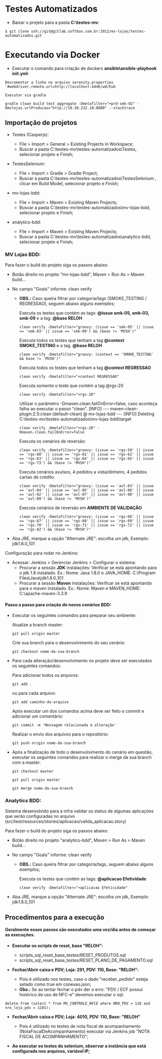 # Testes Automatizados

 - Baixar o projeto para a pasta **C:\testes-mv**:

```
$ git clone ssh://git@gitlab.softbox.com.br:1912/mv-lojas/testes-automatizados.git
```


# Executando via Docker

 - Executar o comando para criação de dockers **ansible\ansible-playbook init.yml**:

```
Descomentar a linha no arquivo serenity.properties 
'#webdriver.remote.url=http://localhost:4446/wd/hub

Executar via gradle

gradle clean build test aggregate -Dmetafilter="+prd-smk-02" -Dmvlojas.urlProducao="http://10.30.232.18:8080" --stacktrace
```

## Importação de projetos

 - Testes (Casperjs):
	- File > Import > General > Existing Projects in Workspace;
	- Buscar a pasta C:\testes-mv\testes-automatizados\Testes, selecionar projeto e Finish;

 - TestesSelenium:
	- File > Import > Gradle > Gradle Project;
	- Buscar a pasta C:\testes-mv\testes-automatizados\TestesSelenium , clicar em Build Model, selecionar projeto e Finish;

 - mv-lojas-bdd:
	- File > Import > Maven > Existing Maven Projects;
	- Buscar a pasta C:\testes-mv\testes-automatizados\mv-lojas-bdd, selecionar projeto e Finish;

 - analytics-bdd:
	- File > Import > Maven > Existing Maven Projects;
	- Buscar a pasta C:\testes-mv\testes-automatizados\analytics-bdd, selecionar projeto e Finish;
	
### MV Lojas BDD:

Para fazer o build do projeto siga os passos abaixo:
  - Botão direito no projeto "mv-lojas-bdd", Maven > Run As > Maven build...
  - No campo "Goals" informe: clean verify
    - **OBS.:** Caso queira filtrar por categoria/tags (SMOKE_TESTING / REGRESSAO), seguem abaixo alguns exemplos;
	
		Executa os testes que contém as tags: **@issue smk-05, smk-03, smk-09** e a tag. **@base RELOH**
		```
		clean verify -Dmetafilter="groovy: (issue == 'smk-05' || issue == 'smk-03' || issue == 'smk-09') && (base != 'MVSH')"
		```
		Executa todos os testes que tenham a tag **@context SMOKE_TESTING** e a tag. **@base RELOH**
		```
		clean verify -Dmetafilter="groovy: (context == 'SMOKE_TESTING' && base != 'MVSH')"
		```
		Executa todos os testes que tenham a tag **@context REGRESSAO**
		```
		clean verify -Dmetafilter="+context REGRESSAO"
		```
		Executa somente o teste que contém a tag @rgs-20
		```
		clean verify -Dmetafilter="+rgs-20"
		```
		Utilizar o parâmetro -Dmaven.clean.failOnError=false, caso aconteça falha ao executar o passo "clean".
		[INFO] --- maven-clean-plugin:2.5:clean (default-clean) @ mv-lojas-bdd ---
		[INFO] Deleting C:\testes-mv\testes-automatizados\mv-lojas-bdd\target
		```
		clean verify -Dmetafilter="+rgs-20" -Dmaven.clean.failOnError=false
		```
		Executa os cenários de reversão:
		```
		clean verify -Dmetafilter="groovy: (issue == 'rgs-59' || issue == 'rgs-60' || issue == 'rgs-61' || issue == 'rgs-62' || issue == 'rgs-63' || issue == 'rgs-64' || issue == 'rgs-65' || issue == 'rgs-73') && (base != 'MVSH')"
		```
		Executa cenários avulsos, 4 pedidos a vista/dinheiro, 4 pedidos cartao de crédito:
		```
		clean verify -Dmetafilter="groovy: (issue == 'avl-03' || issue == 'avl-04' || issue == 'avl-05' || issue == 'avl-06' || issue == 'avl-02' || issue == 'avl-07' || issue == 'avl-08' || issue == 'avl-09') && (base != 'MVSH')"
		```
		Executa cenários de reversão em **AMBIENTE DE VALIDAÇÃO**
		```
		clean verify -Dmetafilter="groovy: (issue == 'rgs-66' || issue == 'rgs-67' || issue == 'rgs-68' || issue == 'rgs-69' || issue == 'rgs-70' || issue == 'rgs-71' || issue == 'rgs-72' || issue == 'rgs-82') && (base != 'MVSH')"
		```
		
  - Aba JRE, marque a opção "Alternate JRE": escolha um jdk, Exemplo: jdk1.8.0_101
  
Configuração para rodar no Jenkins:
  - Acessar: Jenkins > Gerenciar Jenkins > Configurar o sistema:
    - Procurar a sessão **JDK** instalações: Verificar se está apontando para o jdk 1.8 instalado. Ex.: Nome: Java 1.8.0 e JAVA_HOME: C:\Program Files\Java\jdk1.8.0_101
	- Procurar a sessão **Maven** instalações: Verificar se está apontando para o maven instalado. Ex.: Nome: Maven e MAVEN_HOME: C:\apache-maven-3.3.9
	

#### Passo a passo para criação de novos cenários BDD:

 - Executar os seguintes comandos para preparar seu ambiente:
 
	Atualize a branch master:
	```
	git pull origin master
	```
	Crie sua branch para o desenvolvimento do seu cenário:
	```
	git checkout nome-da-sua-branch
	```
 - Para cada alteração/desenvolvimento no projeto deve ser executados os seguintes comandos:
  
	Para adicionar todos os arquivos:
	```
	git add .
	```
	ou para cada arquivo:
	```
	git add caminho-do-arquivo
	```
	Após executar um dos comandos acima deve ser feito o commit e adicionar um comentário:
	```
	git commit -m 'Mensagem relacionada à alteração'
	```
	Realizar o envio dos arquivos para o repositório:
	```
	git push origin nome-da-sua-branch
	```
	  
 - Após a finalização de todo o desenvolvimento do cenário em questão, executar os seguintes comandos para realizar o merge da sua branch com a master:
  
	```
	git checkout master
	```
	```
	git pull origin master
	```
	```
	git merge nome-da-sua-branch
	```
  
### Analytics BDD:

Sistema desenvolvido para a infra validar os status de algumas aplicações que serão configuradas no arquivo (src/test/resources/stories/aplicacao/valida_aplicacao.story)

Para fazer o build do projeto siga os passos abaixo:
  - Botão direito no projeto "analytics-bdd", Maven > Run As > Maven build...
  - No campo "Goals" informe: clean verify
    - **OBS.:** Caso queira filtrar por categoria/tags, seguem abaixo alguns exemplos;
	
		Executa os testes que contém as tags: **@aplicacao Efetividade**
		```
		clean verify -Dmetafilter="+aplicacao Efetividade"
		```
		
  - Aba JRE, marque a opção "Alternate JRE": escolha um jdk, Exemplo: jdk1.8.0_101
	
## Procedimentos para a execução

#### Geralmente esses passos são executados uma vez/dia antes de começar as execuções.

 - **Executar os scripts de reset, base "RELOH":**
	- scripts_sql_reset_base_testes/RESET_PRODUTOS.sql
	- scripts_sql_reset_base_testes/RESET_PLANO_DE_PAGAMENTO.sql

	
 - **Fechar/Abrir caixa e PDV; Loja: 291, PDV: 110, Base: "RELOH":**
	- Pois é utilizado nos testes, caso o dado "receber_pedido" esteja setado como true em conexao.json;
	- **Obs.:** Se ao tentar fechar o pdv der o erro: "PDV / ECF possui histórico de uso de NFC-e" devemos executar o sql:

```
delete from (select * from MV_CONTROLE_NFCE where NRO_PDV = 110 and nro_loja_pdv = 1101);
```

 - **Fechar/Abrir caixa e PDV; Loja: 4010, PDV: 110, Base: "RELOH"**
	- Pois é utilizado no testes de nota fiscal de acompanhamento (NotaFiscalDeAcompanhamento) executar via Jenkins job "NOTA FISCAL DE ACOMPANHAMENTO";

 - **Ao executar os testes do selenium, observar a instância que está configurada nos arquivos, variável IP;**
